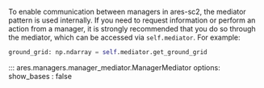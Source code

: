 To enable communication between managers in ares-sc2, the mediator pattern is used internally. If you need to request 
information or perform an action from a manager, it is strongly recommended that you do so through the mediator, 
which can be accessed via `self.mediator`. For example:

```python
ground_grid: np.ndarray = self.mediator.get_ground_grid
```

::: ares.managers.manager_mediator.ManagerMediator
    options:
        show_bases : false
